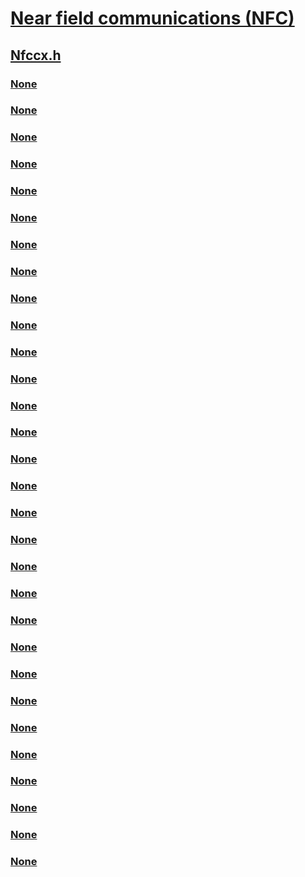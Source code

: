 # [Near field communications (NFC)](../_nfpdrivers/index.md)
## [Nfccx.h](index.md)
### [None](../nfccx/nc-nfccx-evt_nfc_cx_device_io_control.md)
### [None](../nfccx/nc-nfccx-evt_nfc_cx_sequence_handler.md)
### [None](../nfccx/nc-nfccx-evt_nfc_cx_write_nci_packet.md)
### [None](../nfccx/ne-nfccx-_nfc_cx_ce_mode_config.md)
### [None](../nfccx/ne-nfccx-_nfc_cx_device_mode.md)
### [None](../nfccx/ne-nfccx-_nfc_cx_driver_flags.md)
### [None](../nfccx/ne-nfccx-_nfc_cx_host_action.md)
### [None](../nfccx/ne-nfccx-_nfc_cx_nfcip_mode_config.md)
### [None](../nfccx/ne-nfccx-_nfc_cx_nfcip_tgt_mode_config.md)
### [None](../nfccx/ne-nfccx-_nfc_cx_poll_bailout_config.md)
### [None](../nfccx/ne-nfccx-_nfc_cx_poll_mode_config.md)
### [None](../nfccx/ne-nfccx-_nfc_cx_sequence.md)
### [None](../nfccx/ne-nfccx-_nfc_cx_transport_type.md)
### [None](../nfccx/nf-nfccx-nfccxdevicedeinitialize.md)
### [None](../nfccx/nf-nfccx-nfccxdeviceinitconfig.md)
### [None](../nfccx/nf-nfccx-nfccxdeviceinitialize.md)
### [None](../nfccx/nf-nfccx-nfccxhardwareevent.md)
### [None](../nfccx/nf-nfccx-nfccxncireadnotification.md)
### [None](../nfccx/nf-nfccx-nfccxregistersequencehandler.md)
### [None](../nfccx/nf-nfccx-nfccxsetllcpconfig.md)
### [None](../nfccx/nf-nfccx-nfccxsetrfdiscoveryconfig.md)
### [None](../nfccx/nf-nfccx-nfccxunregistersequencehandler.md)
### [None](../nfccx/nf-nfccx-nfc_cx_client_config_init.md)
### [None](../nfccx/nf-nfccx-nfc_cx_llcp_config_init.md)
### [None](../nfccx/nf-nfccx-nfc_cx_rf_discovery_config_init.md)
### [None](../nfccx/ns-nfccx-_nfccx_driver_globals.md)
### [None](../nfccx/ns-nfccx-_nfc_cx_client_config.md)
### [None](../nfccx/ns-nfccx-_nfc_cx_hardware_event.md)
### [None](../nfccx/ns-nfccx-_nfc_cx_llcp_config.md)
### [None](../nfccx/ns-nfccx-_nfc_cx_rf_discovery_config.md)
